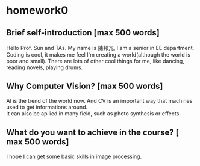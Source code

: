 # homework0  

## Brief self-introduction [max 500 words]
Hello Prof. Sun and TAs. My name is 陳邦亢, I am a senior in EE department.<br>
Coding is cool, it makes me feel I'm creating a world(although the world is poor and small). 
There are lots of other cool things for me, like dancing, reading novels, playing drums.
## Why Computer Vision? [max 500 words]
AI is the trend of the world now. And CV is an important way that machines used to get informations around.<br>
It can also be apllied in many field, such as photo synthesis or effects.
## What do you want to achieve in the course? [ max 500 words]
I hope I can get some basic skills in image processing.

